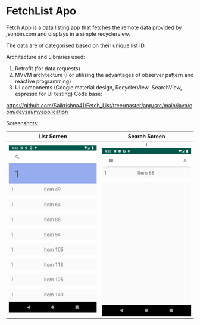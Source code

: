 # FetchList Apo

Fetch App is a data listing app that fetches the remote  data provided by jsonbin.com and displays in a simple recyclerview.

The data  are of categorised based on their unique list ID. 

Architecture and Libraries used: 

1. Retrofit (for data requests)
2. MVVM architecture (For utilizing the advantages of observer pattern and reactive programming)
2. UI components (Google material design, RecyclerView ,SearchView, espresso for UI testing)
Code base:

https://github.com/Saikrishna41/Fetch_List/tree/master/app/src/main/java/com/devsai/myapplication



Screenshots:

List Screen           |  Search Screen        
:-------------------------:|:-------------------------: 
<img src = "https://raw.githubusercontent.com/Saikrishna41/MVVM/master/images//Screenshot_1580207573.png" width="250" height="450"/>  |  !<img src = "https://raw.githubusercontent.com/Saikrishna41/MVVM/master/images/Screenshot_1580207580.png" width="250" height="450"/>



